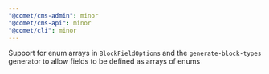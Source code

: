 ```yaml
---
"@comet/cms-admin": minor
"@comet/cms-api": minor
"@comet/cli": minor
---
```


Support for enum arrays in `BlockFieldOptions` and the `generate-block-types` generator to allow fields to be defined as arrays of enums
